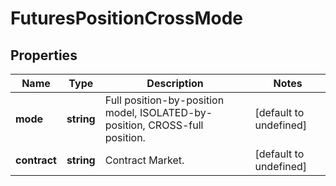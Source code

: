 # FuturesPositionCrossMode

## Properties

Name | Type | Description | Notes
------------ | ------------- | ------------- | -------------
**mode** | **string** | Full position-by-position model, ISOLATED-by-position, CROSS-full position. | [default to undefined]
**contract** | **string** | Contract Market. | [default to undefined]

